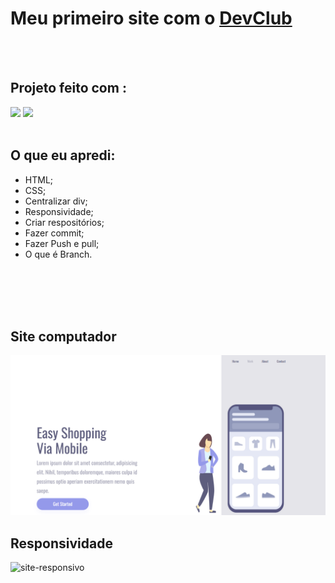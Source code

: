 <h1> Meu primeiro site com o <a href="https://aulas.devclub.com.br/m/lessons/git-github-devclub-full-stack" >DevClub</a></h1>
<br>
<br>
<h2> Projeto feito com :</h2>
<img src="https://img.shields.io/badge/HTML5-E34F26?style=for-the-badge&logo=html5&logoColor=white">
<img src="https://img.shields.io/badge/CSS3-1572B6?style=for-the-badge&logo=css3&logoColor=white">
<br>
<br>
<h2> O que eu apredi:</h2>
<ul>
  <li> HTML;</li>
  <li> CSS;</li>
  <li> Centralizar div;</li>
  <li> Responsividade;</li>
  <li> Criar respositórios; </li>
  <li> Fazer commit;</li>
  <li> Fazer Push e pull; </li>
  <li> O que é Branch.</li>
</ul>
<br>
<br>
<br>
<br>
<h2> Site computador </h2>
<img src="https://github.com/diullyevely/easy/blob/main/img/Captura%20de%20Tela%20(16).png?raw=true">
<h2> Responsividade </h2>
<img src="" alt="site-responsivo">



